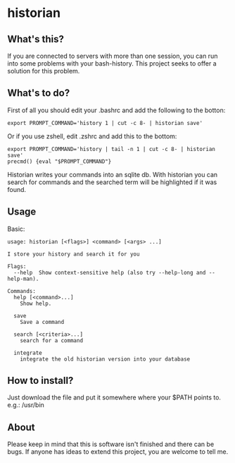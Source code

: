 # historian

## What's this?
If you are connected to servers with more than one session, you can run into some problems with your bash-history.
This project seeks to offer a solution for this problem.

## What's to do?
First of all you should edit your .bashrc and add the following to the botton:
```
export PROMPT_COMMAND='history 1 | cut -c 8- | historian save'
```

Or if you use zshell, edit .zshrc and add this to the bottom:
```
export PROMPT_COMMAND='history | tail -n 1 | cut -c 8- | historian save'
precmd() {eval "$PROMPT_COMMAND"}
```

Historian writes your commands into an sqlite db. With historian you can search for commands and the searched term will be highlighted if it was found.

## Usage
Basic:
```
usage: historian [<flags>] <command> [<args> ...]

I store your history and search it for you

Flags:
  --help  Show context-sensitive help (also try --help-long and --help-man).

Commands:
  help [<command>...]
    Show help.

  save
    Save a command

  search [<criteria>...]
    search for a command

  integrate
    integrate the old historian version into your database
```

## How to install?
Just download the file and put it somewhere where your $PATH points to.
e.g.: /usr/bin

## About
Please keep in mind that this is software isn't finished and there can be bugs.
If anyone has ideas to extend this project, you are welcome to tell me.
